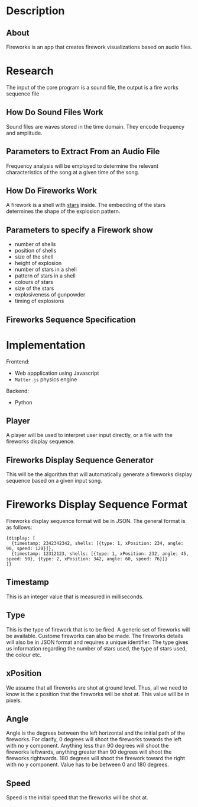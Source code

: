 # Description

## About 

Fireworks is an app that creates firework visualizations based on audio files.

# Research

The input of the core program is a sound file, the output is a fire works sequence file 

## How Do Sound Files Work

Sound files are waves stored in the time domain. They encode frequency and amplitude.

## Parameters to Extract From an Audio File

Frequency analysis will be employed to determine the relevant characteristics of the song at a given time of the song.


## How Do Fireworks Work

A firework is a shell with [stars](https://en.wikipedia.org/wiki/Pyrotechnic_star) inside.
The embedding of the stars determines the shape of the explosion pattern.

## Parameters to specify a Firework show

* number of shells
* position of shells
* size of the shell
* height of explosion
* number of stars in a shell
* pattern of stars in a shell
* colours of stars
* size of the stars 
* explosiveness of gunpowder
* timing of explosions

## Fireworks Sequence Specification

# Implementation

Frontend:

* Web appplication using Javascript
* `Matter.js` physics engine

Backend:

* Python

## Player

A player will be used to interpret user input directly, or a file with the fireworks display sequence.

## Fireworks Display Sequence Generator

This will be the algorithm that will automatically generate a fireworks display sequence based on a given input song.

# Fireworks Display Sequence Format

Fireworks display sequence format will be in JSON. The general format is as follows:
```
{display: [
  {timestamp: 2342342342, shells: [{type: 1, xPosition: 234, angle: 90, speed: 120}]},
  {timestamp: 12312123, shells: [{type: 1, xPosition: 232, angle: 45, speed: 50}, {type: 2, xPosition: 342, angle: 60, speed: 76}]}
]}
```

## Timestamp

This is an integer value that is measured in milliseconds.

## Type

This is the type of firework that is to be fired. A generic set of fireworks will be available. Custome fireworks can also be made. The fireworks details will also be in JSON format and requires a unique identifier. The type gives us information regarding the number of stars used, the type of stars used, the colour etc. 

## xPosition

We assume that all fireworks are shot at ground level. Thus, all we need to know is the x position that the fireworks will be shot at. This value will be in pixels.

## Angle

Angle is the degrees between the left horizontal and the initial path of the fireworks. For clarify, 0 degrees will shoot the fireworks towards the left with no y component. Anything less than 90 degrees will shoot the fireworks leftwards, anything greater than 90 degrees will shoot the fireworks rightwards. 180 degrees will shoot the firework toward the right with no y component. Value has to be between 0 and 180 degrees.

## Speed

Speed is the initial speed that the fireworks will be shot at. 
